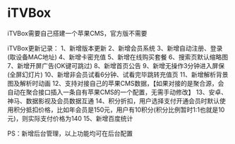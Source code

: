 # iTVBox
iTVBox需要自己搭建一个苹果CMS，官方版不需要

iTVBox更新记录：
 1、新增版本更新
 2、新增会员系统
 3、新增自动注册、登录(取设备MAC地址)
 4、新增卡密充值
 5、新增在线购买套餐
 6、搜索页默认缩略图
 7、新增开屏广告(OK键可跳过)
 8、新增首页公告
 9、新增无操作3分钟进入屏保(全屏幻灯片)
 10、新增非会员试看6分钟、试看完毕跳转充值页
 11、新增解析背景图及解析时动画
 12、支持对接自己的苹果CMS数据，【如果对接的是聚合源，会自动在聚合接口插入一条自有苹果CMS的一个配置，无需手动修改】
 13、安卓、神马、数据影视及会员数据互通
 14、积分折扣，用户选择支付开通会员时默认使用积分抵扣价格，比如年会员是150元，用户有10积分(积分比例暂时1:1也就是10元)，则实际支付价格为140
 15、新增百度统计

 PS：新增后台管理，以上功能均可在后台配置
